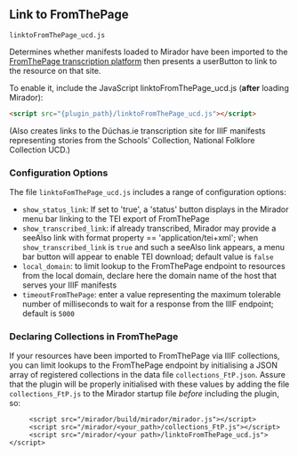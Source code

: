 ## Link to FromThePage 

```linktoFromThePage_ucd.js```

Determines whether manifests loaded to Mirador have been imported to the [FromThePage transcription platform](http://fromthepage.com/) then presents a userButton to link to the resource on that site.

To enable it, include the JavaScript linktoFromThePage_ucd.js (**after** loading Mirador):

```html
<script src="{plugin_path}/linktoFromThePage_ucd.js"></script>
```
(Also creates links to the Dúchas.ie transcription site for IIIF manifests representing stories from the Schools' Collection, National Folklore Collection UCD.)

### Configuration Options

The file ```linktoFomThePage_ucd.js```  includes a range of configuration options:

* ```show_status_link```: If set to 'true', a 'status' button displays in the Mirador menu bar linking to the TEI export of FromThePage
* ```show_transcribed_link```: if already transcribed, Mirador may provide a seeAlso link with format property == 'application/tei+xml'; when ```show_transcribed_link``` is ```true``` and such a seeAlso link appears, a menu bar button will appear to enable TEI download; default value is ```false```
* ```local_domain```: to limit lookup to the FromThePage endpoint to resources from the local domain, declare here the domain name of the host that serves your IIIF manifests
* ```timeoutFromThePage```: enter a value representing the maximum tolerable number of milliseconds to wait for a response from the IIIF endpoint; default is ```5000```

### Declaring Collections in FromThePage

If your resources have been imported to FromThePage via IIIF collections, you can limit lookups to the FromThePage endpoint by initialising a JSON array of registered collections in the data file ```collections_FtP.json```. Assure that the plugin will be properly initialised with these values by adding the file ```collections_FtP.js``` to the Mirador startup file *before* including the plugin, so:

```     
     <script src="/mirador/build/mirador/mirador.js"></script>
     <script src="/mirador/<your_path>/collections_FtP.js"></script>
     <script src="/mirador/<your path>/linktoFromThePage_ucd.js"></script>
     
